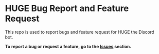 # HUGE Bug Report and Feature Request
This repo is used to report bugs and feature request for HUGE the Discord bot.

**To report a bug or request a feature, go to the [Issues](https://github.com/Blad3Mak3r/HUGE-B.R.-F.R./issues) section.**
